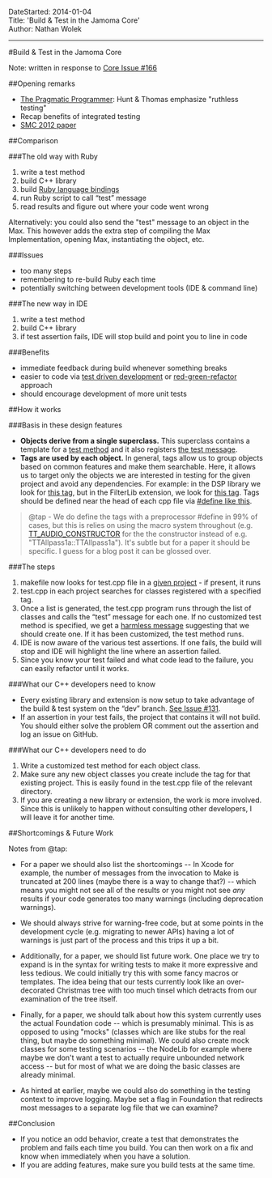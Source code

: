 DateStarted: 2014-01-04  
Title:	'Build & Test in the Jamoma Core'	
Author:	Nathan Wolek	  

---

#Build & Test in the Jamoma Core

Note: written in response to [Core Issue \#166](https://github.com/jamoma/JamomaCore/issues/166)

##Opening remarks

* [The Pragmatic Programmer](http://pragprog.com/the-pragmatic-programmer): Hunt & Thomas emphasize "ruthless testing"
* Recap benefits of integrated testing 
* [SMC 2012 paper](http://jamoma.org/publications/attachments/smc2012-testing.pdf)

##Comparison

###The old way with Ruby

1. write a test method 
2. build C++ library 
3. build [Ruby language bindings](https://github.com/jamoma/JamomaRuby) 
4. run Ruby script to call “test” message 
5. read results and figure out where your code went wrong

Alternatively: you could also send the "test" message to an object in the Max. This however adds the extra step of compiling the Max Implementation, opening Max, instantiating the object, etc.

###Issues

* too many steps 
* remembering to re-build Ruby each time 
* potentially switching between development tools (IDE & command line)

###The new way in IDE

1. write a test method 
2. build C++ library 
3. if test assertion fails, IDE will stop build and point you to line in code

###Benefits

* immediate feedback during build whenever something breaks 
* easier to code via [test driven development](http://en.wikipedia.org/wiki/Test-driven_development) or [red-green-refactor](http://www.jamesshore.com/Blog/Red-Green-Refactor.html) approach 
* should encourage development of more unit tests

##How it works

###Basis in these design features

* **Objects derive from a single superclass.** This superclass contains a template for a [test method](https://github.com/jamoma/JamomaCore/blob/dev/Foundation/library/includes/TTDataObjectBase.h#L120) and it also registers [the test message](https://github.com/jamoma/JamomaCore/blob/dev/Foundation/library/source/TTDataObjectBase.cpp#L38).
* **Tags are used by each object.** In general, tags allow us to group objects based on common features and make them searchable. Here, it allows us to target only the objects we are interested in testing for the given project and avoid any dependencies. For example: in the DSP library we look for [this tag](https://github.com/jamoma/JamomaCore/blob/dev/Foundation/library/source/TTDataObjectBase.cpp#L38), but in the FilterLib extension, we look for [this tag](https://github.com/jamoma/JamomaCore/blob/dev/DSP/extensions/FilterLib/test.cpp#L25). Tags should be defined near the head of each cpp file via [\#define like this](https://github.com/jamoma/JamomaCore/blob/dev/DSP/extensions/FilterLib/source/TTHalfband9.cpp#L13). 
> @tap - We do define the tags with a preprocessor #define in 99% of cases, but this is relies on using the macro system throughout (e.g. [TT_AUDIO_CONSTRUCTOR](https://github.com/jamoma/JamomaCore/blob/master/DSP/library/includes/TTDSP.h#L49) for the the constructor instead of e.g. "TTAllpass1a::TTAllpass1a").  It's subtle but for a paper it should be specific.  I guess for a blog post it can be glossed over. 

###The steps

1. makefile now looks for test.cpp file in a [given project](https://github.com/jamoma/JamomaCore/blob/dev/Shared/jamomalib.rb#L1708) - if present, it runs 
2. test.cpp in each project searches for classes registered with a specified tag. 
3. Once a list is generated, the test.cpp program runs through the list of classes and calls the “test” message for each one. If no customized test method is specified, we get a [harmless message](https://github.com/jamoma/JamomaCore/blob/dev/Foundation/library/includes/TTDataObjectBase.h#L126) suggesting that we should create one. If it has been customized, the test method runs. 
4. IDE is now aware of the various test assertions. If one fails, the build will stop and IDE will highlight the line where an assertion failed. 
5. Since you know your test failed and what code lead to the failure, you can easily refactor until it works.


###What our C++ developers need to know

* Every existing library and extension is now setup to take advantage of the build & test system on the “dev” branch. [See Issue \#131](https://github.com/jamoma/JamomaCore/issues/131). 
* If an assertion in your test fails, the project that contains it will not build. You should either solve the problem OR comment out the assertion and log an issue on GitHub.

###What our C++ developers need to do

1. Write a customized test method for each object class. 
2. Make sure any new object classes you create include the tag for that existing project. This is easily found in the test.cpp file of the relevant directory. 
3. If you are creating a new library or extension, the work is more involved. Since this is unlikely to happen without consulting other developers, I will leave it for another time.

##Shortcomings & Future Work

Notes from @tap:

* For a paper we should also list the shortcomings -- In Xcode for example, the number of messages from the invocation to Make is truncated at 200 lines (maybe there is a way to change that?) -- which means you might not see all of the results or you might not see *any* results if your code generates too many warnings (including deprecation warnings).

* We should always strive for warning-free code, but at some points in the development cycle (e.g. migrating to newer APIs) having a lot of warnings is just part of the process and this trips it up a bit.

* Additionally, for a paper, we should list future work.  One place we try to expand is in the syntax for writing tests to make it more expressive and less tedious.  We could initially try this with some fancy macros or templates.  The idea being that our tests currently look like an over-decorated Christmas tree with too much tinsel which detracts from our examination of the tree itself.

* Finally, for a paper, we should talk about how this system currently uses the actual Foundation code -- which is presumably minimal.  This is as opposed to using "mocks" (classes which are like stubs for the real thing, but maybe do something minimal).  We could also create mock classes for some testing scenarios -- the NodeLib for example where maybe we don't want a test to actually require unbounded network access -- but for most of what we are doing the basic classes are already minimal.

* As hinted at earlier, maybe we could also do something in the testing context to improve logging.  Maybe set a flag in Foundation that redirects most messages to a separate log file that we can examine?

##Conclusion

* If you notice an odd behavior, create a test that demonstrates the problem and fails each time you build. You can then work on a fix and know when immediately when you have a solution. 
* If you are adding features, make sure you build tests at the same time.
